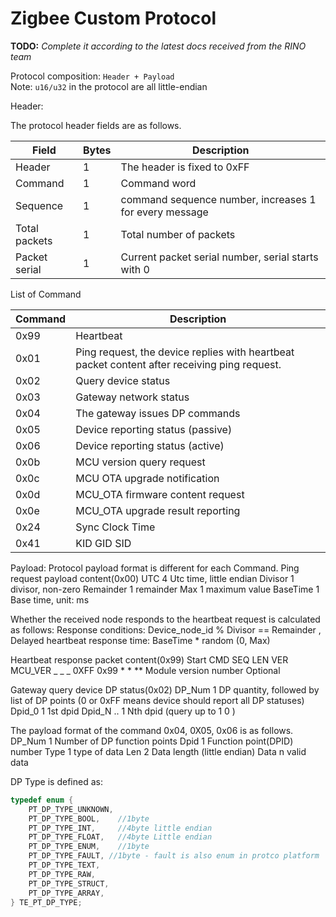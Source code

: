 
# Zigbee Custom Protocol

**TODO:** _Complete it according to the latest docs received from the RINO team_  

Protocol composition: `Header + Payload`  
Note: `u16/u32` in the protocol are all little-endian  

Header:  

The protocol header fields are as follows.  

Field | Bytes | Description
--- | --- | ---
 Header | 1 | The header is fixed to 0xFF
 Command | 1 | Command word
 Sequence | 1 | command sequence number, increases 1 for every message
 Total packets | 1 | Total number of packets
 Packet serial | 1 | Current packet serial number, serial starts with 0

List of Command  

Command | Description
--- | ---
 0x99 | Heartbeat
 0x01 | Ping request, the device replies with heartbeat packet content after receiving ping request. 
 0x02 | Query device status
 0x03 | Gateway network status
 0x04 | The gateway issues DP commands
 0x05 | Device reporting status (passive)
 0x06 | Device reporting status (active)
 0x0b | MCU version query request
 0x0c | MCU OTA upgrade notification
 0x0d | MCU_OTA firmware content request
 0x0e | MCU_OTA upgrade result reporting
 0x24 | Sync Clock Time
 0x41 | KID GID SID

Payload:
Protocol payload format is different for each Command.
Ping request payload content(0x00)
UTC	4	Utc time, little endian
Divisor	1	divisor, non-zero
Remainder	1	remainder
Max	1	maximum value
BaseTime	1	Base time, unit: ms

 Whether the received node responds to the heartbeat request is calculated as follows:
Response conditions: 
Device_node_id % Divisor == Remainder ,
Delayed heartbeat response time:
BaseTime * random (0, Max)

Heartbeat response packet content(0x99)
Start	 CMD	SEQ	LEN	VER	MCU_VER _ _ _
0XFF	0x99	* *	**	Module version number	Optional

Gateway query device DP status(0x02)
DP_Num 	1	DP quantity, followed by list of DP points (0 or 0xFF means device should report all DP statuses)
Dpid_0 	1	1st dpid
Dpid_N  ..	1	Nth dpid (query up to 1 0 )

The payload format of the command 0x04, 0X05, 0x06 is as follows.
DP_Num 	1	Number of  DP function points
Dpid	1	Function point(DPID) number
Type	1	type of data
Len	2	Data length (little endian)
Data	n	valid data

DP Type is defined as:  

```C
typedef enum {
    PT_DP_TYPE_UNKNOWN,
    PT_DP_TYPE_BOOL,    //1byte
    PT_DP_TYPE_INT,     //4byte little endian
    PT_DP_TYPE_FLOAT,   //4byte Little endian
    PT_DP_TYPE_ENUM,    //1byte
    PT_DP_TYPE_FAULT, //1byte - fault is also enum in protco platform
    PT_DP_TYPE_TEXT,
    PT_DP_TYPE_RAW,
    PT_DP_TYPE_STRUCT,
    PT_DP_TYPE_ARRAY,
} TE_PT_DP_TYPE;
```
